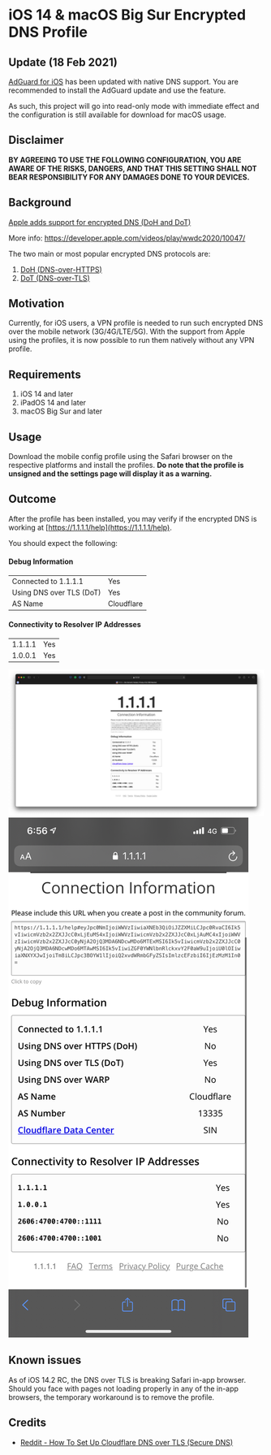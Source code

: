 # iOS 14 & macOS Big Sur Encrypted DNS Profile

## Update (18 Feb 2021)

[AdGuard for iOS](https://apps.apple.com/app/apple-store/id1047223162) has been updated with native DNS support. You are recommended to install the AdGuard update and use the feature.

As such, this project will go into read-only mode with immediate effect and the configuration is still available for download for macOS usage.

## Disclaimer

**BY AGREEING TO USE THE FOLLOWING CONFIGURATION, YOU ARE AWARE OF THE RISKS, DANGERS, AND THAT THIS SETTING SHALL NOT BEAR RESPONSIBILITY FOR ANY DAMAGES DONE TO YOUR DEVICES.**

## Background

[Apple adds support for encrypted DNS (DoH and DoT)](https://www.zdnet.com/article/apple-adds-support-for-encrypted-dns-doh-and-dot/)

More info: https://developer.apple.com/videos/play/wwdc2020/10047/

The two main or most popular encrypted DNS protocols are:

1. [DoH (DNS-over-HTTPS)](https://en.wikipedia.org/wiki/DNS_over_HTTPS)
2. [DoT (DNS-over-TLS)](https://en.wikipedia.org/wiki/DNS_over_TLS)

## Motivation

Currently, for iOS users, a VPN profile is needed to run such encrypted DNS over the mobile network (3G/4G/LTE/5G). With the support from Apple using the profiles, it is now possible to run them natively without any VPN profile.

## Requirements

1. iOS 14 and later
2. iPadOS 14 and later
3. macOS Big Sur and later

## Usage

Download the mobile config profile using the Safari browser on the respective platforms and install the profiles. **Do note that the profile is unsigned and the settings page will display it as a warning.**

## Outcome

After the profile has been installed, you may verify if the encrypted DNS is working at [https://1.1.1.1/help](https://1.1.1.1/help).

You should expect the following:

#### Debug Information

|                          |            |
| ------------------------ | ---------- |
| Connected to 1.1.1.1     | Yes        |
| Using DNS over TLS (DoT) | Yes        |
| AS Name                  | Cloudflare |

#### Connectivity to Resolver IP Addresses

|         |     |
| ------- | --- |
| 1.1.1.1 | Yes |
| 1.0.0.1 | Yes |

![](<./Cloudflare%20DoT%20(Desktop).png>)
![](<./Cloudflare%20DoT%20(Mobile).jpeg>)

## Known issues

As of iOS 14.2 RC, the DNS over TLS is breaking Safari in-app browser. Should you face with pages not loading properly in any of the in-app browsers, the temporary workaround is to remove the profile.

## Credits

- [Reddit - How To Set Up Cloudflare DNS over TLS (Secure DNS)](https://www.reddit.com/r/MacOSBeta/comments/i21e59/how_to_set_up_cloudflare_dns_over_tls_secure_dns/)
